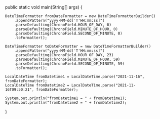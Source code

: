 
public static void main(String[] args) {

    DateTimeFormatter fromDateFormatter = new DateTimeFormatterBuilder()
        .appendPattern("yyyy-MM-dd['T'HH:mm:ss]")
        .parseDefaulting(ChronoField.HOUR_OF_DAY, 0)
        .parseDefaulting(ChronoField.MINUTE_OF_HOUR, 0)
        .parseDefaulting(ChronoField.SECOND_OF_MINUTE, 0)
        .toFormatter();

    DateTimeFormatter toDateFormatter = new DateTimeFormatterBuilder()
        .appendPattern("yyyy-MM-dd['T'HH:mm:ss]")
        .parseDefaulting(ChronoField.HOUR_OF_DAY, 23)
        .parseDefaulting(ChronoField.MINUTE_OF_HOUR, 59)
        .parseDefaulting(ChronoField.SECOND_OF_MINUTE, 59)
        .toFormatter();

    LocalDateTime fromDatetime1 = LocalDateTime.parse("2021-11-16", fromDateFormatter);
    LocalDateTime fromDatetime2 = LocalDateTime.parse("2021-11-16T09:50:21", fromDateFormatter);

    System.out.println("fromDatetime1 = " + fromDatetime1);
    System.out.println("fromDatetime2 = " + fromDatetime2);

}
